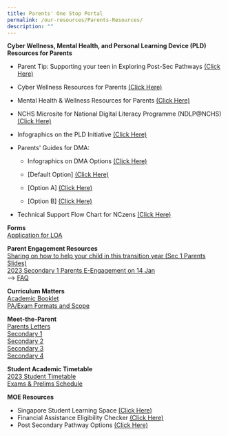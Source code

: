 ```yaml
---
title: Parents' One Stop Portal
permalink: /our-resources/Parents-Resources/
description: ""
---
```

**Cyber Wellness, Mental Health, and Personal Learning Device (PLD) Resources for Parents**<br>
* Parent Tip: Supporting your teen in Exploring Post-Sec Pathways [(Click Here)](https://www.google.com/url?q=https%3A%2F%2Fwww.moe.gov.sg%2F-%2Fmedia%2Ffiles%2Fparent-kit%2Fparent-kit---supporting-your-teen-in-exploring-post-secondary-pathways.pdf&sa=D&sntz=1&usg=AOvVaw39nIbGQbCLzRx1-k6mBiUN)

* Cyber Wellness Resources for Parents [(Click Here)](https://sites.google.com/moe.edu.sg/nchs-parents/cyber-wellness-resources-for-parents?authuser=0)

* Mental Health & Wellness Resources for Parents [(Click Here)](https://sites.google.com/moe.edu.sg/nchs-parents/cyber-wellness-resources-for-parents?authuser=0)

* NCHS Microsite for National Digital Literacy Programme (NDLP@NCHS) [(Click Here)](http://www.google.com/url?q=http%3A%2F%2Fgo.gov.sg%2Fnchs-ndlp&sa=D&sntz=1&usg=AOvVaw3RxkFU60FEALu86zIyPHT2)

* Infographics on the PLD Initiative [(Click Here)](https://drive.google.com/file/d/1OH3OlZneER-8rFtnXYtUHUEvTpsjIfUN/view?usp=sharing)

* Parents' Guides for DMA:
	*    Infographics on DMA Options [(Click Here)](https://drive.google.com/file/d/1ZF35oxkRutpDpY6OLEAznuPu8v2ClOqB/view?usp=sharing)

	* [Default Option\] [(Click Here)](https://drive.google.com/file/d/1F1R94g-dzejZNbciUWDc3_w30dFu5aov/view?usp=sharing)

	* [Option A\] [(Click Here)](https://drive.google.com/file/d/1F1R94g-dzejZNbciUWDc3_w30dFu5aov/view?usp=sharing)

	* [Option B\] [(Click Here)](https://drive.google.com/file/d/1tQmjvlVB0wbSE_UYvyh34v9J--B5wDEx/view?usp=sharing)

* Technical Support Flow Chart for NCzens [(Click Here)](https://sites.google.com/moe.edu.sg/nchs-parents/technical-support?authuser=0)


**Forms**<br>
[Application for LOA](https://go.gov.sg/nchs-loa)

**Parent Engagement Resources**<br>
[Sharing on how to help your child in this transition year (Sec 1 Parents Slides)](https://drive.google.com/file/d/1AERpSAZwgNOk9a0P7HAHbU4qiRcztz2M/view) <br>
[2023 Secondary 1 Parents E-Engagement on 14 Jan](https://drive.google.com/file/d/1vBIJx-6YgJR28lp1Y8vMIZii9l2fagiY/view?usp=sharing)
<br> --> [FAQ](https://docs.google.com/spreadsheets/d/1zfrnZCy6b2UjxYiQYh4Tmww8nuSQ7iGtDFK1cjfEblk/edit#gid=0)

**Curriculum Matters**<br>
[Academic Booklet](https://drive.google.com/drive/folders/1-u9xunjUbfXWFHhldfQLP0fJmpUIXjzz?usp=sharing)  
[PA/Exam Formats and Scope](https://drive.google.com/drive/u/1/folders/1fQWE3i8efqnjzatOy_LkVhLQIbqyRpJy)

**Meet-the-Parent**<br>
[Parents Letters](https://drive.google.com/drive/folders/0B0NLoi7jhnNmcUkxUkRrUlNoZ00?usp=sharing)  
[Secondary 1](https://drive.google.com/drive/folders/1lTjk_GqX5_KCCwMdGAoD3E6WNmep7S2F?usp=sharing)  
[Secondary 2](https://drive.google.com/drive/folders/1zBy3zTraW6izEZZn-rd8rAX48X6f5p46?usp=sharing)  
[Secondary 3](https://drive.google.com/drive/folders/15wvThnU2JtsfcrwCHH7YxrYJ2x1RIbYZ?usp=sharing)  
[Secondary 4](https://drive.google.com/drive/folders/1Au3HRa0_d1-9RnNsMNigz8ZrayXyX8Jq?usp=sharing)

**Student Academic Timetable**<br>
[2023 Student Timetable](https://drive.google.com/drive/folders/1H1LEVFF6JxSl7QaW2dnv2n7cBQM26iIH?usp=share_link)
<br>[Exams & Prelims Schedule](https://drive.google.com/folderview?id=0B0NLoi7jhnNmNTFPaVYwV004YmM&usp=sharing)  

**MOE Resources**<br>
* Singapore Student Learning Space [(Click Here)](https://www.google.com/url?q=https%3A%2F%2Fwww.moe.gov.sg%2Feducation-in-sg%2Fstudent-learning-space&sa=D&sntz=1&usg=AOvVaw3TM0MrS8kyiSrhGTY10i0P)
* Financial Assistance Eligibility Checker [(Click Here)](https://www.google.com/url?q=https%3A%2F%2Fwww.moe.gov.sg%2Ffinancial-matters%2Ffinancial-assistance&sa=D&sntz=1&usg=AOvVaw2Zok23jQDy9dEI3BkG7PqF)
* Post Secondary Pathway Options [(Click Here)](https://www.google.com/url?q=https%3A%2F%2Fwww.moe.gov.sg%2Fpost-secondary&sa=D&sntz=1&usg=AOvVaw2SMgFn6pNymA8SO_KloW_O)